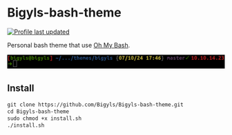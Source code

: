 # Bigyls-bash-theme
[![Profile last updated](https://img.shields.io/github/last-commit/Bigyls/Bigyls-bash-theme)](https://github.com/Bigyls/Bigyls-bash-theme)

Personal bash theme  that use [Oh My Bash](https://github.com/ohmybash/oh-my-bash).

![screenshot](bigyls-bash-theme-screenshot.png)

## Install

```shell
git clone https://github.com/Bigyls/Bigyls-bash-theme.git
cd Bigyls-bash-theme
sudo chmod +x install.sh
./install.sh
```

